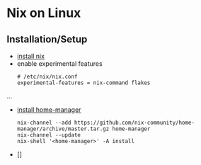 # Nix on Linux

## Installation/Setup

- [install nix](https://nixos.org/download/#nix-install-linux)
- enable experimental features
  ```
  # /etc/nix/nix.conf
  experimental-features = nix-command flakes
  ```

...

- [install home-manager](https://nix-community.github.io/home-manager/index.xhtml#preface)

  ```
  nix-channel --add https://github.com/nix-community/home-manager/archive/master.tar.gz home-manager
  nix-channel --update
  nix-shell '<home-manager>' -A install
  ```

- []
